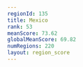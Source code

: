 ```yaml
---
regionId: 135
title: Mexico
rank: 53
meanScore: 73.62
globalMeanScore: 69.82
numRegions: 220
layout: region_score
---
```

